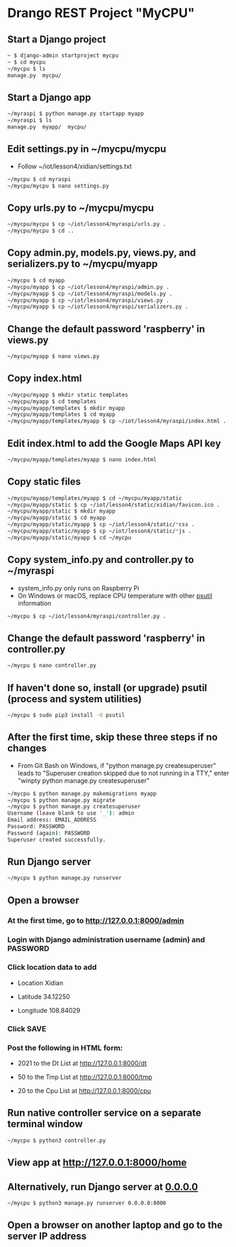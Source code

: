 # Drango REST Project "MyCPU"

## Start a Django project
```sh
~ $ django-admin startproject mycpu
~ $ cd mycpu
~/mycpu $ ls
manage.py  mycpu/
```
## Start a Django app
```sh
~/myraspi $ python manage.py startapp myapp
~/myraspi $ ls
manage.py  myapp/  mycpu/
```
## Edit settings.py in ~/mycpu/mycpu
* Follow ~/iot/lesson4/xidian/settings.txt
```sh
~/mycpu $ cd myraspi
~/mycpu/mycpu $ nano settings.py
```
## Copy urls.py to ~/mycpu/mycpu
```sh
~/mycpu/mycpu $ cp ~/iot/lesson4/myraspi/urls.py .
~/mycpu/mycpu $ cd ..
```
## Copy admin.py, models.py, views.py, and serializers.py to ~/mycpu/myapp
```sh
~/mycpu $ cd myapp
~/mycpu/myapp $ cp ~/iot/lesson4/myraspi/admin.py .
~/mycpu/myapp $ cp ~/iot/lesson4/myraspi/models.py .
~/mycpu/myapp $ cp ~/iot/lesson4/myraspi/views.py .
~/mycpu/myapp $ cp ~/iot/lesson4/myraspi/serializers.py .
```
## Change the default password 'raspberry' in views.py
```sh
~/mycpu/myapp $ nano views.py
```
## Copy index.html
```sh
~/mycpu/myapp $ mkdir static templates
~/mycpu/myapp $ cd templates
~/mycpu/myapp/templates $ mkdir myapp
~/mycpu/myapp/templates $ cd myapp
~/mycpu/myapp/templates/myapp $ cp ~/iot/lesson4/myraspi/index.html .
```
## Edit index.html to add the Google Maps API key
```sh
~/mycpu/myapp/templates/myapp $ nano index.html
```
## Copy static files
```sh
~/mycpu/myapp/templates/myapp $ cd ~/mycpu/myapp/static
~/mycpu/myapp/static $ cp ~/iot/lesson4/static/xidian/favicon.ico .
~/mycpu/myapp/static $ mkdir myapp
~/mycpu/myapp/static $ cd myapp
~/mycpu/myapp/static/myapp $ cp ~/iot/lesson4/static/*css .
~/mycpu/myapp/static/myapp $ cp ~/iot/lesson4/static/*js .
~/mycpu/myapp/static/myapp $ cd ~/mycpu
```
## Copy system_info.py and controller.py to ~/myraspi
* system_info.py only runs on Raspberry Pi
* On Windows or macOS, replace CPU temperature with other [psutil](https://pypi.org/project/psutil/) information
```sh
~/mycpu $ cp ~/iot/lesson4/myraspi/controller.py .
```
## Change the default password 'raspberry' in controller.py
```sh
~/mycpu $ nano controller.py
```
## If haven't done so, install (or upgrade) psutil (process and system utilities)
```sh
~/mycpu $ sudo pip3 install -U psutil
```
## After the first time, skip these three steps if no changes
* From Git Bash on Windows, if "python manage.py createsuperuser" leads to "Superuser creation skipped due to not running in a TTY," enter "winpty python manage.py createsuperuser"
```sh
~/mycpu $ python manage.py makemigrations myapp
~/mycpu $ python manage.py migrate
~/mycpu $ python manage.py createsuperuser
Username (leave blank to use '_'): admin
Email address: EMAIL_ADDRESS
Password: PASSWORD
Password (again): PASSWORD
Superuser created successfully.
```
## Run Django server
```sh
~/mycpu $ python manage.py runserver
```
## Open a browser

### At the first time, go to http://127.0.0.1:8000/admin

### Login with Django administration username (admin) and PASSWORD

### Click location data to add 

* Location Xidian

* Latitude 34.12250

* Longitude 108.84029

### Click SAVE

### Post the following in HTML form:

* 2021 to the Dt List at http://127.0.0.1:8000/dt

* 50 to the Tmp List at http://127.0.0.1:8000/tmp

* 20 to the Cpu List at http://127.0.0.1:8000/cpu

## Run native controller service on a separate terminal window
```sh
~/mycpu $ python3 controller.py
```
## View app at http://127.0.0.1:8000/home

## Alternatively, run Django server at [0.0.0.0](https://en.wikipedia.org/wiki/0.0.0.0)
```sh
~/mycpu $ python3 manage.py runserver 0.0.0.0:8000
```
## Open a browser on another laptop and go to the server IP address
